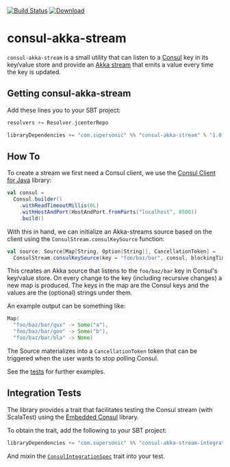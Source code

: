 [![Build Status](https://travis-ci.org/SupersonicAds/consul-akka-stream.svg?branch=master)](https://travis-ci.org/SupersonicAds/consul-akka-stream) [![Download](https://api.bintray.com/packages/ironsonic/maven/consul-akka-stream/images/download.svg) ](https://bintray.com/ironsonic/maven/consul-akka-stream/_latestVersion)

# consul-akka-stream

`consul-akka-stream` is a small utility that can listen to a [Consul](https://www.consul.io/) key in its key/value store and provide an [Akka stream](https://doc.akka.io/docs/akka/current/stream/index.html) that emits a value every time the key is updated.

## Getting consul-akka-stream

Add these lines you to your SBT project:
```scala
resolvers += Resolver.jcenterRepo

libraryDependencies += "com.supersonic" %% "consul-akka-stream" % "1.0.4"
```

## How To

To create a stream we first need a Consul client, we use the [Consul Client for Java](https://github.com/rickfast/consul-client) library:
```scala
val consul =
  Consul.builder()
    .withReadTimeoutMillis(0L)
    .withHostAndPort(HostAndPort.fromParts("localhost", 8500))
    .build()
```

With this in hand, we can initialize an Akka-streams source based on the client using the `ConsulStream.consulKeySource` function:

```scala
val source: Source[Map[String, Option[String]], CancellationToken] = 
  ConsulStream.consulKeySource(key = "foo/baz/bar", consul, blockingTime = 1.seconds)
```

This creates an Akka source that listens to the `foo/baz/bar` key in Consul's key/value store. On every change to the key (including recursive changes) a new map is produced. The keys in the map are the Consul keys and the values are the (optional) strings under them. 

An example output can be something like:
```scala
Map(
  "foo/baz/bar/qux" -> Some("a"), 
  "foo/baz/bar/goo" -> Some("b"), 
  "foo/baz/bar/bla" -> None)
```

The Source materializes into a `CancellationToken` token that can be triggered when the user wants to stop polling Consul.

See the [tests](https://github.com/SupersonicAds/consul-akka-stream/blob/master/src/it/scala/com/supersonic/consul/ConsulStreamTest.scala) for further examples.

## Integration Tests

The library provides a trait that facilitates testing the Consul stream (with ScalaTest) using the [Embedded Consul](https://github.com/pszymczyk/embedded-consul) library.

To obtain the trait, add the following to your SBT project:
```scala
libraryDependencies += "com.supersonic" %% "consul-akka-stream-integration-tests" % "1.0.4" % "it"
```

And mixin the [`ConsulIntegrationSpec`](https://github.com/SupersonicAds/consul-akka-stream/blob/master/src/it/scala/com/supersonic/consul/ConsulIntegrationSpec.scala) trait into your test.
